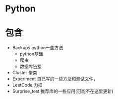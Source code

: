 # Python

# 包含

- Backups  python一些方法
    + python基础
    + 爬虫
    + 数据库链接
- Cluster 聚类
- Experiment 自己写的一些方法和测试文件，
- LeetCode  力扣
- Surprise_test 推荐库的一些应用(可能不在这里更新)



